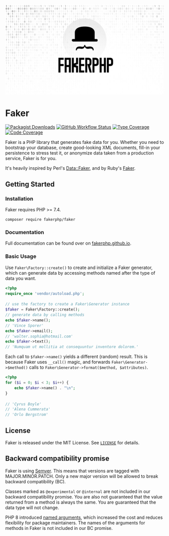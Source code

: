 <p style="text-align: center"><img src="https://github.com/FakerPHP/Artwork/raw/main/src/socialcard.png" alt="Social card of FakerPHP"></p>

# Faker

[![Packagist Downloads](https://img.shields.io/packagist/dm/FakerPHP/Faker)](https://packagist.org/packages/fakerphp/faker)
[![GitHub Workflow Status](https://img.shields.io/github/workflow/status/FakerPHP/Faker/Tests/main)](https://github.com/FakerPHP/Faker/actions)
[![Type Coverage](https://shepherd.dev/github/FakerPHP/Faker/coverage.svg)](https://shepherd.dev/github/FakerPHP/Faker)
[![Code Coverage](https://codecov.io/gh/FakerPHP/Faker/branch/main/graph/badge.svg)](https://codecov.io/gh/FakerPHP/Faker)

Faker is a PHP library that generates fake data for you. Whether you need to bootstrap your database, create good-looking XML documents, fill-in your persistence to stress test it, or anonymize data taken from a production service, Faker is for you.

It's heavily inspired by Perl's [Data::Faker](https://metacpan.org/pod/Data::Faker), and by Ruby's [Faker](https://rubygems.org/gems/faker).

## Getting Started

### Installation

Faker requires PHP >= 7.4.

```shell
composer require fakerphp/faker
```

### Documentation

Full documentation can be found over on [fakerphp.github.io](https://fakerphp.github.io).

### Basic Usage

Use `Faker\Factory::create()` to create and initialize a Faker generator, which can generate data by accessing methods named after the type of data you want.

```php
<?php
require_once 'vendor/autoload.php';

// use the factory to create a Faker\Generator instance
$faker = Faker\Factory::create();
// generate data by calling methods
echo $faker->name();
// 'Vince Sporer'
echo $faker->email();
// 'walter.sophia@hotmail.com'
echo $faker->text();
// 'Numquam ut mollitia at consequuntur inventore dolorem.'
```

Each call to `$faker->name()` yields a different (random) result. This is because Faker uses `__call()` magic, and forwards `Faker\Generator->$method()` calls to `Faker\Generator->format($method, $attributes)`.

```php
<?php
for ($i = 0; $i < 3; $i++) {
    echo $faker->name() . "\n";
}

// 'Cyrus Boyle'
// 'Alena Cummerata'
// 'Orlo Bergstrom'
```

## License

Faker is released under the MIT License. See [`LICENSE`](LICENSE) for details.

## Backward compatibility promise

Faker is using [Semver](https://semver.org/). This means that versions are tagged
with MAJOR.MINOR.PATCH. Only a new major version will be allowed to break backward
compatibility (BC).

Classes marked as `@experimental` or `@internal` are not included in our backward compatibility promise.
You are also not guaranteed that the value returned from a method is always the
same. You are guaranteed that the data type will not change.

PHP 8 introduced [named arguments](https://wiki.php.net/rfc/named_params), which
increased the cost and reduces flexibility for package maintainers. The names of the
arguments for methods in Faker is not included in our BC promise.
